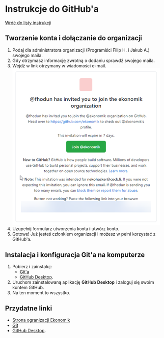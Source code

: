 # Instrukcje do GitHub'a

[Wróć do listy instrukcji](./README.md)

## Tworzenie konta i dołączanie do organizacji

1. Podaj dla administratora organizacji (Programiści Filip H. i Jakub A.) swojego maila.
2. Gdy otrzymasz informację zwrotną o dodaniu sprawdź swojego maila.
3. Wejdź w link otrzymany w wiadomości e-mail.  
   ![Zaproszenie do organizacji](./assets/github-mail-invite.png)
4. Uzupełnij formularz utworzenia konta i utwórz konto.
5. Gotowe! Już jesteś członkiem organizacji i możesz w pełni korzystać z GitHub'a.

## Instalacja i konfiguracja Git'a na komputerze

1. Pobierz i zainstaluj:
   - [Git'a](https://git-scm.com/downloads)
   - [GitHub Desktop](https://desktop.github.com/).
2. Uruchom zainstalowaną aplikację **GitHub Desktop** i zaloguj się swoim kontem GitHub.
3. Na ten moment to wszystko.

## Przydatne linki

- [Strona ogranizacji Ekonomik](https://github.com/ekonomik)
- [Git](https://git-scm.com/downloads)
- [GitHub Desktop](https://desktop.github.com/).
